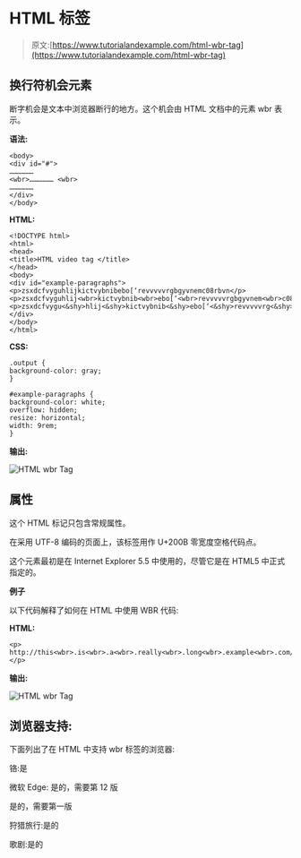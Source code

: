# HTML <wbr>标签

> 原文:[https://www.tutorialandexample.com/html-wbr-tag](https://www.tutorialandexample.com/html-wbr-tag)

## 换行符机会元素

断字机会是文本中浏览器断行的地方。这个机会由 HTML 文档中的元素 wbr 表示。

**语法:**

```
<body>
<div id="#">
………………
<wbr>……………… <wbr>
………………
</div>
</body> 
```

**HTML:**

```
<!DOCTYPE html>
<html>
<head>
<title>HTML video tag </title>
</head>
<body>
<div id="example-paragraphs">
<p>zsxdcfvyguhlijkictvybnibebo[‘revvvvvrgbgyvnemc08rbvn</p>
<p>zsxdcfvyguhlij<wbr>kictvybnib<wbr>ebo[‘<wbr>revvvvvrgbgyvnem<wbr>c08rbvn</p>
<p>zsxdcfvygu<&shy>hlij<&shy>kictvybnib<&shy>ebo[‘<&shy>revvvvvrg<&shy>bgyvnemc0<&shy>8rbvn</p>
</div>
</body>
</html>
```

**CSS:**

```
.output {
background-color: gray;
}

#example-paragraphs {
background-color: white;
overflow: hidden;
resize: horizontal;
width: 9rem;
}
```

**输出:**

![HTML wbr Tag](../Images/672081934a0d901e5cf71a012b35a80e.png)

## 属性

这个 HTML 标记只包含常规属性。

在采用 UTF-8 编码的页面上，该标签用作 U+200B 零宽度空格代码点。

这个元素最初是在 Internet Explorer 5.5 中使用的，尽管它是在 HTML5 中正式指定的。

**例子**

以下代码解释了如何在 HTML 中使用 WBR 代码:

**HTML:**

```
<p>
http://this<wbr>.is<wbr>.a<wbr>.really<wbr>.long<wbr>.example<wbr>.com/With<wbr>/deeper<wbr>/level<wbr>/pages<wbr>/deeper<wbr>/level<wbr>/pages<wbr>/deeper<wbr>/level<wbr>/pages<wbr>/deeper<wbr>/level<wbr>/pages<wbr>/deeper<wbr>/level<wbr>/pages 
</p>
```

**输出:**

![HTML wbr Tag](../Images/645a80898a447160972bc9a5edd5b97c.png)

## 浏览器支持:

下面列出了在 HTML 中支持 wbr 标签的浏览器:

铬:是

微软 Edge: 是的，需要第 12 版

是的，需要第一版

狩猎旅行:是的

歌剧:是的